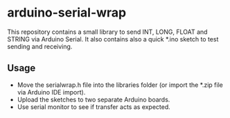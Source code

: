 # arduino-serial-wrap

This repository contains a small library to send INT, LONG, FLOAT and STRING via Arduino Serial. It also contains also a quick *.ino sketch to test sending and receiving.

## Usage

* Move the serialwrap.h file into the libraries folder (or import the *.zip file via Arduino IDE import).
* Upload the sketches to two separate Arduino boards.
* Use serial monitor to see if transfer acts as expected.